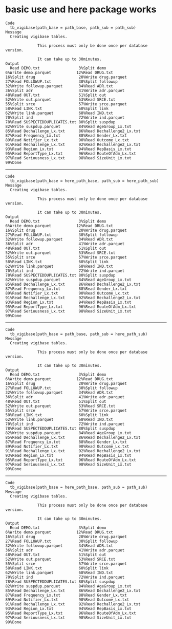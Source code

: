 # basic use and here package works

    Code
      tb_vigibase(path_base = path_base, path_sub = path_sub)
    Message
      Creating vigibase tables.
      
                  This process must only be done once per database version.
      
                  It can take up to 30minutes.
    Output
      Read DEMO.txt                 3%Split demo                    6%Write demo.parquet           12%Read DRUG.txt                16%Split drug                   20%Write drug.parquet           27%Read FOLLOWUP.txt            30%Split followup               32%Write followup.parquet       34%Read ADR.txt                 36%Split adr                    41%Write adr.parquet            48%Read OUT.txt                 51%Split out                    52%Write out.parquet            53%Read SRCE.txt                55%Split srce                   57%Write srce.parquet           58%Read LINK.txt                60%Split link                   62%Write link.parquet           68%Read IND.txt                 70%Split ind                    72%Write ind.parquet            78%Read SUSPECTEDDUPLICATES.txt 80%Split suspdup                82%Write suspdup.parquet        84%Read AgeGroup_Lx.txt         85%Read Dechallenge_Lx.txt      86%Read Dechallenge2_Lx.txt     87%Read Frequency_Lx.txt        88%Read Gender_Lx.txt           89%Read Notifier_Lx.txt         90%Read Outcome_Lx.txt          91%Read Rechallenge_Lx.txt      92%Read Rechallenge2_Lx.txt     93%Read Region_Lx.txt           94%Read RepBasis_Lx.txt         95%Read ReportType_Lx.txt       96%Read RouteOfAdm_Lx.txt       97%Read Seriousness_Lx.txt      98%Read SizeUnit_Lx.txt         99%Done                             

---

    Code
      tb_vigibase(path_base = here_path_base, path_sub = here_path_sub)
    Message
      Creating vigibase tables.
      
                  This process must only be done once per database version.
      
                  It can take up to 30minutes.
    Output
      Read DEMO.txt                 3%Split demo                    6%Write demo.parquet           12%Read DRUG.txt                16%Split drug                   20%Write drug.parquet           27%Read FOLLOWUP.txt            30%Split followup               32%Write followup.parquet       34%Read ADR.txt                 36%Split adr                    41%Write adr.parquet            48%Read OUT.txt                 51%Split out                    52%Write out.parquet            53%Read SRCE.txt                55%Split srce                   57%Write srce.parquet           58%Read LINK.txt                60%Split link                   62%Write link.parquet           68%Read IND.txt                 70%Split ind                    72%Write ind.parquet            78%Read SUSPECTEDDUPLICATES.txt 80%Split suspdup                82%Write suspdup.parquet        84%Read AgeGroup_Lx.txt         85%Read Dechallenge_Lx.txt      86%Read Dechallenge2_Lx.txt     87%Read Frequency_Lx.txt        88%Read Gender_Lx.txt           89%Read Notifier_Lx.txt         90%Read Outcome_Lx.txt          91%Read Rechallenge_Lx.txt      92%Read Rechallenge2_Lx.txt     93%Read Region_Lx.txt           94%Read RepBasis_Lx.txt         95%Read ReportType_Lx.txt       96%Read RouteOfAdm_Lx.txt       97%Read Seriousness_Lx.txt      98%Read SizeUnit_Lx.txt         99%Done                             

---

    Code
      tb_vigibase(path_base = path_base, path_sub = here_path_sub)
    Message
      Creating vigibase tables.
      
                  This process must only be done once per database version.
      
                  It can take up to 30minutes.
    Output
      Read DEMO.txt                 3%Split demo                    6%Write demo.parquet           12%Read DRUG.txt                16%Split drug                   20%Write drug.parquet           27%Read FOLLOWUP.txt            30%Split followup               32%Write followup.parquet       34%Read ADR.txt                 36%Split adr                    41%Write adr.parquet            48%Read OUT.txt                 51%Split out                    52%Write out.parquet            53%Read SRCE.txt                55%Split srce                   57%Write srce.parquet           58%Read LINK.txt                60%Split link                   62%Write link.parquet           68%Read IND.txt                 70%Split ind                    72%Write ind.parquet            78%Read SUSPECTEDDUPLICATES.txt 80%Split suspdup                82%Write suspdup.parquet        84%Read AgeGroup_Lx.txt         85%Read Dechallenge_Lx.txt      86%Read Dechallenge2_Lx.txt     87%Read Frequency_Lx.txt        88%Read Gender_Lx.txt           89%Read Notifier_Lx.txt         90%Read Outcome_Lx.txt          91%Read Rechallenge_Lx.txt      92%Read Rechallenge2_Lx.txt     93%Read Region_Lx.txt           94%Read RepBasis_Lx.txt         95%Read ReportType_Lx.txt       96%Read RouteOfAdm_Lx.txt       97%Read Seriousness_Lx.txt      98%Read SizeUnit_Lx.txt         99%Done                             

---

    Code
      tb_vigibase(path_base = here_path_base, path_sub = path_sub)
    Message
      Creating vigibase tables.
      
                  This process must only be done once per database version.
      
                  It can take up to 30minutes.
    Output
      Read DEMO.txt                 3%Split demo                    6%Write demo.parquet           12%Read DRUG.txt                16%Split drug                   20%Write drug.parquet           27%Read FOLLOWUP.txt            30%Split followup               32%Write followup.parquet       34%Read ADR.txt                 36%Split adr                    41%Write adr.parquet            48%Read OUT.txt                 51%Split out                    52%Write out.parquet            53%Read SRCE.txt                55%Split srce                   57%Write srce.parquet           58%Read LINK.txt                60%Split link                   62%Write link.parquet           68%Read IND.txt                 70%Split ind                    72%Write ind.parquet            78%Read SUSPECTEDDUPLICATES.txt 80%Split suspdup                82%Write suspdup.parquet        84%Read AgeGroup_Lx.txt         85%Read Dechallenge_Lx.txt      86%Read Dechallenge2_Lx.txt     87%Read Frequency_Lx.txt        88%Read Gender_Lx.txt           89%Read Notifier_Lx.txt         90%Read Outcome_Lx.txt          91%Read Rechallenge_Lx.txt      92%Read Rechallenge2_Lx.txt     93%Read Region_Lx.txt           94%Read RepBasis_Lx.txt         95%Read ReportType_Lx.txt       96%Read RouteOfAdm_Lx.txt       97%Read Seriousness_Lx.txt      98%Read SizeUnit_Lx.txt         99%Done                             

